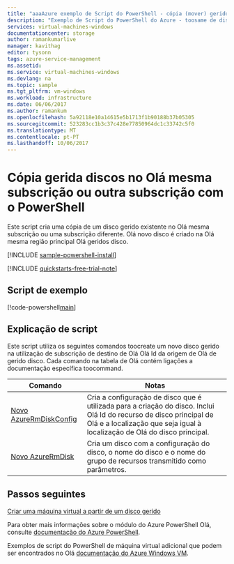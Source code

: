 ```yaml
---
title: "aaaAzure exemplo de Script do PowerShell - cópia (mover) geridos toosame de discos ou outra subscrição | Microsoft Docs"
description: "Exemplo de Script do PowerShell do Azure - toosame de discos de cópia (mover) gerida ou uma subscrição diferente"
services: virtual-machines-windows
documentationcenter: storage
author: ramankumarlive
manager: kavithag
editor: tysonn
tags: azure-service-management
ms.assetid: 
ms.service: virtual-machines-windows
ms.devlang: na
ms.topic: sample
ms.tgt_pltfrm: vm-windows
ms.workload: infrastructure
ms.date: 06/06/2017
ms.author: ramankum
ms.openlocfilehash: 5a92118e10a14615e5b1713f1b90188b37b05305
ms.sourcegitcommit: 523283cc1b3c37c428e77850964dc1c33742c5f0
ms.translationtype: MT
ms.contentlocale: pt-PT
ms.lasthandoff: 10/06/2017
---
```

# <a name="copy-managed-disks-in-hello-same-subscription-or-different-subscription-with-powershell"></a>Cópia gerida discos no Olá mesma subscrição ou outra subscrição com o PowerShell

Este script cria uma cópia de um disco gerido existente no Olá mesma subscrição ou uma subscrição diferente. Olá novo disco é criado na Olá mesma região principal Olá geridos disco.   

[!INCLUDE [sample-powershell-install](../../../includes/sample-powershell-install.md)]

[!INCLUDE [quickstarts-free-trial-note](../../../includes/quickstarts-free-trial-note.md)]

## <a name="sample-script"></a>Script de exemplo

[!code-powershell[main](../../../powershell_scripts/storage/copy-managed-disks-to-same-or-different-subscription/copy-managed-disks-to-same-or-different-subscription.ps1 "Copy managed disk")]


## <a name="script-explanation"></a>Explicação de script

Este script utiliza os seguintes comandos toocreate um novo disco gerido na utilização de subscrição de destino de Olá Olá Id da origem de Olá de gerido disco. Cada comando na tabela de Olá contém ligações a documentação específica toocommand.

| Comando | Notas |
|---|---|
| [Novo AzureRmDiskConfig](/powershell/module/azurerm.compute/New-AzureRmDiskConfig) | Cria a configuração de disco que é utilizada para a criação do disco. Inclui Olá Id do recurso de disco principal de Olá e a localização que seja igual à localização de Olá do disco principal.  |
| [Novo AzureRmDisk](/powershell/module/azurerm.compute/New-AzureRmDisk) | Cria um disco com a configuração do disco, o nome do disco e o nome do grupo de recursos transmitido como parâmetros. |


## <a name="next-steps"></a>Passos seguintes

[Criar uma máquina virtual a partir de um disco gerido](./../../virtual-machines/scripts/virtual-machines-windows-powershell-sample-create-vm-from-managed-os-disks.md?toc=%2fpowershell%2fmodule%2ftoc.json)

Para obter mais informações sobre o módulo do Azure PowerShell Olá, consulte [documentação do Azure PowerShell](/powershell/azure/overview).

Exemplos de script do PowerShell de máquina virtual adicional que podem ser encontrados no Olá [documentação do Azure Windows VM](../../virtual-machines/windows/powershell-samples.md?toc=%2fazure%2fvirtual-machines%2fwindows%2ftoc.json).
